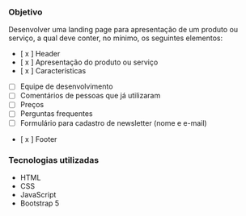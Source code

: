 ### Objetivo
Desenvolver uma landing page para apresentação de um produto ou serviço, a qual deve conter, no mínimo, os seguintes elementos:
- [ x ] Header
- [ x ] Apresentação do produto ou serviço
- [ x ] Características
- [   ] Equipe de desenvolvimento
- [   ] Comentários de pessoas que já utilizaram
- [   ] Preços
- [   ] Perguntas frequentes
- [   ] Formulário para cadastro de newsletter (nome e e-mail)
- [ x ] Footer

### Tecnologias utilizadas
- HTML
- CSS
- JavaScript
- Bootstrap 5
